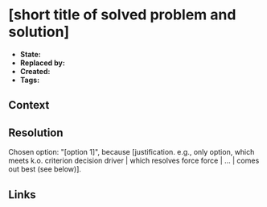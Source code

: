# [short title of solved problem and solution]

* **State:** <!--  Draft|Reviewing|Approved|Rejected|Deferred|Withdrawn|Replaced -->
* **Replaced by:** <!-- [ADR#0000000000](../ards/../adrs/0000000000/README.md) -->
* **Created:** <!-- YYYY-MM-DD -->
* **Tags:** <!-- separated by comma, and lowercase -->

## Context

<!--
Describe the context and problem statement.
-->

## Resolution

Chosen option: "[option 1]", because [justification. e.g., only option, which
meets k.o. criterion decision driver | which resolves force force | … | comes
out best (see below)].

## Links

<!--
* [link name](the link)
* … numbers of links can vary
-->
